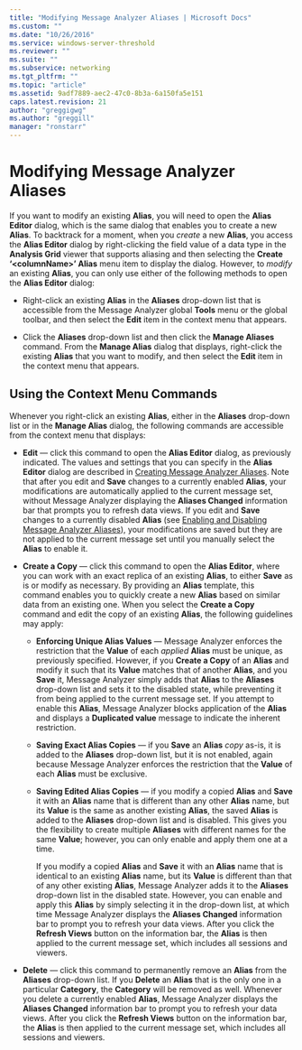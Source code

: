 ```yaml
---
title: "Modifying Message Analyzer Aliases | Microsoft Docs"
ms.custom: ""
ms.date: "10/26/2016"
ms.service: windows-server-threshold
ms.reviewer: ""
ms.suite: ""
ms.subservice: networking
ms.tgt_pltfrm: ""
ms.topic: "article"
ms.assetid: 9adf7889-aec2-47c0-8b3a-6a150fa5e151
caps.latest.revision: 21
author: "greggigwg"
ms.author: "greggill"
manager: "ronstarr"
---
```


# Modifying Message Analyzer Aliases

If you want to modify an existing **Alias**, you will need to open the **Alias Editor** dialog, which is the same dialog that enables you to create a new **Alias**. To backtrack for a moment, when you *create* a new **Alias**, you access the **Alias Editor** dialog by right-clicking the field value of a data type in the **Analysis Grid** viewer that supports aliasing and then selecting the **Create ‘\<columnName>’ Alias** menu item to display the dialog. However, to *modify* an existing **Alias**, you can only use either of the following methods to open the **Alias Editor** dialog:  
  
-   Right-click an existing **Alias** in the **Aliases** drop-down list that is accessible from the Message Analyzer global **Tools** menu or the global toolbar, and then select the **Edit** item in the context menu that appears.  
  
-   Click the **Aliases** drop-down list and then click the **Manage Aliases** command. From the **Manage Alias** dialog that displays, right-click the existing **Alias** that you want to modify, and then select the **Edit** item in the context menu that appears.  
  
## Using the Context Menu Commands  

 Whenever you right-click an existing **Alias**, either in the **Aliases** drop-down list or in the **Manage Alias** dialog, the following commands are accessible from the context menu that displays:  
  
-   **Edit** — click this command to open the **Alias Editor** dialog, as previously indicated. The values and settings that you can specify in the **Alias Editor** dialog are described in [Creating Message Analyzer Aliases](creating-message-analyzer-aliases.md). Note that after you edit and **Save** changes to a currently enabled **Alias**, your modifications are automatically applied to the current message set, without Message Analyzer displaying the **Aliases Changed** information bar that prompts you to refresh data views. If you edit and **Save** changes to a currently disabled **Alias** (see [Enabling and Disabling Message Analyzer Aliases](enabling-and-disabling-message-analyzer-aliases.md)), your modifications are saved but they are not applied to the current message set until you manually select the **Alias** to enable it.  
  
-   **Create a Copy** — click this command to open the **Alias Editor**, where you can work with an exact replica of an existing **Alias**, to either **Save** as is or modify as necessary. By providing an **Alias** template, this command enables you to quickly create a new **Alias** based on similar data from an existing one. When you select the **Create a Copy** command and edit the copy of an existing **Alias**, the following guidelines may apply:  
  
    -   **Enforcing Unique Alias Values** — Message Analyzer enforces the restriction that the **Value** of each *applied*  **Alias** must be unique, as previously specified. However, if you **Create a Copy** of an **Alias** and modify it such that its **Value** matches that of another **Alias**, and you **Save** it, Message Analyzer simply adds that **Alias** to the **Aliases** drop-down list and sets it to the disabled state, while preventing it from being applied to the current message set. If you attempt to enable this **Alias**, Message Analyzer blocks application of the **Alias** and displays a **Duplicated value** message to indicate the inherent restriction.  
  
    -   **Saving Exact Alias Copies** — if you **Save** an **Alias** *copy* as-is, it is added to the **Aliases** drop-down list, but it is not enabled, again because Message Analyzer enforces the restriction that the **Value** of each **Alias** must be exclusive.  
  
    -   **Saving Edited Alias Copies** — if you modify a copied **Alias** and **Save** it with an **Alias** name that is different than any other **Alias** name, but its **Value** is the same as another existing **Alias**, the saved **Alias** is added to the **Aliases** drop-down list and is disabled. This gives you the flexibility to create multiple **Aliases** with different names for the same **Value**; however, you can only enable and apply them one at a time.  
  
         If you modify a copied **Alias** and **Save** it with an **Alias** name that is identical to an existing **Alias** name, but its **Value** is different than that of any other existing **Alias**, Message Analyzer adds it to the **Aliases** drop-down list in the disabled state. However, you can enable and apply this **Alias** by simply selecting it in the drop-down list, at which time Message Analyzer displays the **Aliases Changed** information bar to prompt you to refresh your data views. After you click the **Refresh Views** button on the information bar, the **Alias** is then applied to the current message set, which includes all sessions and viewers.  
  
-   **Delete** — click this command to permanently remove an **Alias** from the **Aliases** drop-down list. If you **Delete** an **Alias** that is the only one in a particular **Category**, the **Category** will be removed as well. Whenever you delete a currently enabled **Alias**, Message Analyzer displays the **Aliases Changed** information bar to prompt you to refresh your data views. After you click the **Refresh Views** button on the information bar, the **Alias** is then applied to the current message set, which includes all sessions and viewers.